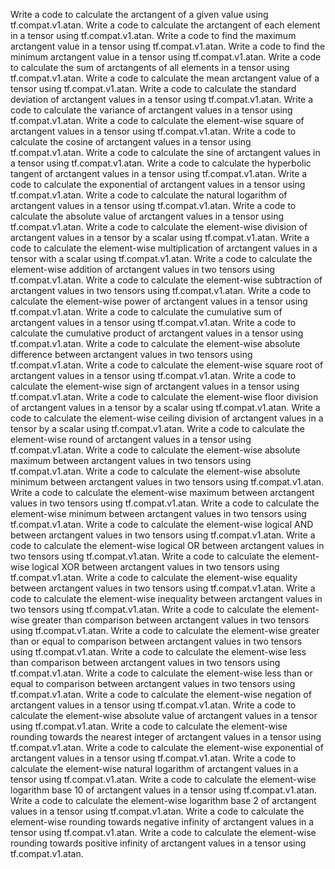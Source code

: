 Write a code to calculate the arctangent of a given value using tf.compat.v1.atan.
Write a code to calculate the arctangent of each element in a tensor using tf.compat.v1.atan.
Write a code to find the maximum arctangent value in a tensor using tf.compat.v1.atan.
Write a code to find the minimum arctangent value in a tensor using tf.compat.v1.atan.
Write a code to calculate the sum of arctangents of all elements in a tensor using tf.compat.v1.atan.
Write a code to calculate the mean arctangent value of a tensor using tf.compat.v1.atan.
Write a code to calculate the standard deviation of arctangent values in a tensor using tf.compat.v1.atan.
Write a code to calculate the variance of arctangent values in a tensor using tf.compat.v1.atan.
Write a code to calculate the element-wise square of arctangent values in a tensor using tf.compat.v1.atan.
Write a code to calculate the cosine of arctangent values in a tensor using tf.compat.v1.atan.
Write a code to calculate the sine of arctangent values in a tensor using tf.compat.v1.atan.
Write a code to calculate the hyperbolic tangent of arctangent values in a tensor using tf.compat.v1.atan.
Write a code to calculate the exponential of arctangent values in a tensor using tf.compat.v1.atan.
Write a code to calculate the natural logarithm of arctangent values in a tensor using tf.compat.v1.atan.
Write a code to calculate the absolute value of arctangent values in a tensor using tf.compat.v1.atan.
Write a code to calculate the element-wise division of arctangent values in a tensor by a scalar using tf.compat.v1.atan.
Write a code to calculate the element-wise multiplication of arctangent values in a tensor with a scalar using tf.compat.v1.atan.
Write a code to calculate the element-wise addition of arctangent values in two tensors using tf.compat.v1.atan.
Write a code to calculate the element-wise subtraction of arctangent values in two tensors using tf.compat.v1.atan.
Write a code to calculate the element-wise power of arctangent values in a tensor using tf.compat.v1.atan.
Write a code to calculate the cumulative sum of arctangent values in a tensor using tf.compat.v1.atan.
Write a code to calculate the cumulative product of arctangent values in a tensor using tf.compat.v1.atan.
Write a code to calculate the element-wise absolute difference between arctangent values in two tensors using tf.compat.v1.atan.
Write a code to calculate the element-wise square root of arctangent values in a tensor using tf.compat.v1.atan.
Write a code to calculate the element-wise sign of arctangent values in a tensor using tf.compat.v1.atan.
Write a code to calculate the element-wise floor division of arctangent values in a tensor by a scalar using tf.compat.v1.atan.
Write a code to calculate the element-wise ceiling division of arctangent values in a tensor by a scalar using tf.compat.v1.atan.
Write a code to calculate the element-wise round of arctangent values in a tensor using tf.compat.v1.atan.
Write a code to calculate the element-wise absolute maximum between arctangent values in two tensors using tf.compat.v1.atan.
Write a code to calculate the element-wise absolute minimum between arctangent values in two tensors using tf.compat.v1.atan.
Write a code to calculate the element-wise maximum between arctangent values in two tensors using tf.compat.v1.atan.
Write a code to calculate the element-wise minimum between arctangent values in two tensors using tf.compat.v1.atan.
Write a code to calculate the element-wise logical AND between arctangent values in two tensors using tf.compat.v1.atan.
Write a code to calculate the element-wise logical OR between arctangent values in two tensors using tf.compat.v1.atan.
Write a code to calculate the element-wise logical XOR between arctangent values in two tensors using tf.compat.v1.atan.
Write a code to calculate the element-wise equality between arctangent values in two tensors using tf.compat.v1.atan.
Write a code to calculate the element-wise inequality between arctangent values in two tensors using tf.compat.v1.atan.
Write a code to calculate the element-wise greater than comparison between arctangent values in two tensors using tf.compat.v1.atan.
Write a code to calculate the element-wise greater than or equal to comparison between arctangent values in two tensors using tf.compat.v1.atan.
Write a code to calculate the element-wise less than comparison between arctangent values in two tensors using tf.compat.v1.atan.
Write a code to calculate the element-wise less than or equal to comparison between arctangent values in two tensors using tf.compat.v1.atan.
Write a code to calculate the element-wise negation of arctangent values in a tensor using tf.compat.v1.atan.
Write a code to calculate the element-wise absolute value of arctangent values in a tensor using tf.compat.v1.atan.
Write a code to calculate the element-wise rounding towards the nearest integer of arctangent values in a tensor using tf.compat.v1.atan.
Write a code to calculate the element-wise exponential of arctangent values in a tensor using tf.compat.v1.atan.
Write a code to calculate the element-wise natural logarithm of arctangent values in a tensor using tf.compat.v1.atan.
Write a code to calculate the element-wise logarithm base 10 of arctangent values in a tensor using tf.compat.v1.atan.
Write a code to calculate the element-wise logarithm base 2 of arctangent values in a tensor using tf.compat.v1.atan.
Write a code to calculate the element-wise rounding towards negative infinity of arctangent values in a tensor using tf.compat.v1.atan.
Write a code to calculate the element-wise rounding towards positive infinity of arctangent values in a tensor using tf.compat.v1.atan.